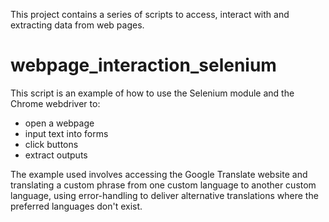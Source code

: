 This project contains a series of scripts to access, interact with and extracting data from web pages.

# webpage_interaction_selenium
This script is an example of how to use the Selenium module and the Chrome webdriver to:
* open a webpage
* input text into forms
* click buttons
* extract outputs

The example used involves accessing the Google Translate website and translating a custom phrase from one custom language to another custom language, using error-handling to deliver alternative translations where the preferred languages don't exist.
